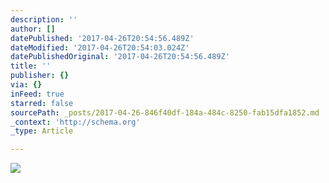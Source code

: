 ```yaml
---
description: ''
author: []
datePublished: '2017-04-26T20:54:56.489Z'
dateModified: '2017-04-26T20:54:03.024Z'
datePublishedOriginal: '2017-04-26T20:54:56.489Z'
title: ''
publisher: {}
via: {}
inFeed: true
starred: false
sourcePath: _posts/2017-04-26-846f40df-184a-484c-8250-fab15dfa1852.md
_context: 'http://schema.org'
_type: Article

---
```

![](https://the-grid-user-content.s3-us-west-2.amazonaws.com/73bae8ba-1643-4c91-8b48-76b0be85ac83.jpg)
